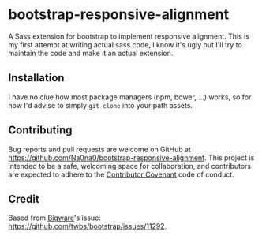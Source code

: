# bootstrap-responsive-alignment

A Sass extension for bootstrap to implement responsive alignment.
This is my first attempt at writing actual sass code, I know it's ugly but I'll try to maintain the code and make it an actual extension.

## Installation

I have no clue how most package managers (npm, bower, ...) works, so for now I'd advise to simply `git clone` into your path assets.

## Contributing

Bug reports and pull requests are welcome on GitHub at https://github.com/Na0na0/bootstrap-responsive-alignment. This project is intended to be a safe, welcoming space for collaboration, and contributors are expected to adhere to the [Contributor Covenant](contributor-covenant.org) code of conduct.

## Credit

Based from [Bigware](https://github.com/bigware)'s issue: https://github.com/twbs/bootstrap/issues/11292.
